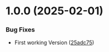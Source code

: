 # 1.0.0 (2025-02-01)


### Bug Fixes

* First working Version ([25adc75](https://github.com/LucEast/RKEasy/commit/25adc75cb0c6ffc91d352acf6b1d3185cffffc58))
